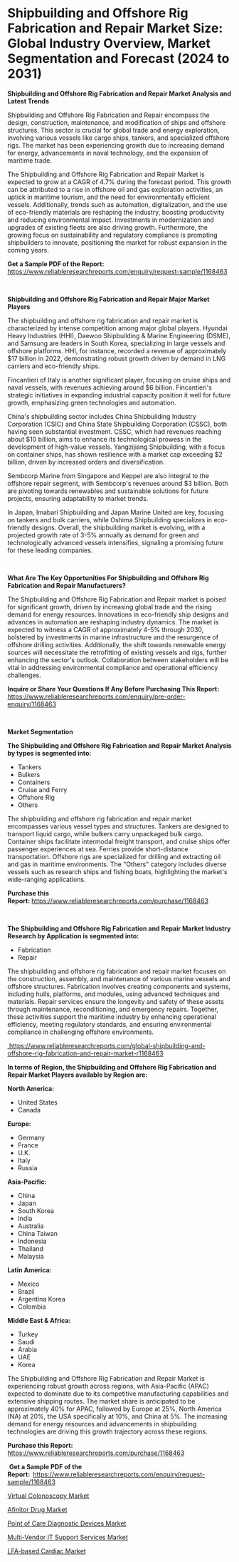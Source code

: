<p><h1>Shipbuilding and Offshore Rig Fabrication and Repair Market Size: Global Industry Overview, Market Segmentation and Forecast (2024 to 2031)</h1></p><p><strong>Shipbuilding and Offshore Rig Fabrication and Repair Market Analysis and Latest Trends</strong></p>
<p><p>Shipbuilding and Offshore Rig Fabrication and Repair encompass the design, construction, maintenance, and modification of ships and offshore structures. This sector is crucial for global trade and energy exploration, involving various vessels like cargo ships, tankers, and specialized offshore rigs. The market has been experiencing growth due to increasing demand for energy, advancements in naval technology, and the expansion of maritime trade.</p><p>The Shipbuilding and Offshore Rig Fabrication and Repair Market is expected to grow at a CAGR of 4.7% during the forecast period. This growth can be attributed to a rise in offshore oil and gas exploration activities, an uptick in maritime tourism, and the need for environmentally efficient vessels. Additionally, trends such as automation, digitalization, and the use of eco-friendly materials are reshaping the industry, boosting productivity and reducing environmental impact. Investments in modernization and upgrades of existing fleets are also driving growth. Furthermore, the growing focus on sustainability and regulatory compliance is prompting shipbuilders to innovate, positioning the market for robust expansion in the coming years.</p></p>
<p><strong>Get a Sample PDF of the Report:&nbsp;</strong> <a href="https://www.reliableresearchreports.com/enquiry/request-sample/1168463?utm_campaign=11&utm_medium=2&utm_source=Github&utm_content=ia&utm_term=30102024&utm_id=shipbuilding-and-offshore-rig-fabrication-and-repair">https://www.reliableresearchreports.com/enquiry/request-sample/1168463</a></p>
<p>&nbsp;</p>
<p><strong>Shipbuilding and Offshore Rig Fabrication and Repair Major Market Players</strong></p>
<p><p>The shipbuilding and offshore rig fabrication and repair market is characterized by intense competition among major global players. Hyundai Heavy Industries (HHI), Daewoo Shipbuilding & Marine Engineering (DSME), and Samsung are leaders in South Korea, specializing in large vessels and offshore platforms. HHI, for instance, recorded a revenue of approximately $17 billion in 2022, demonstrating robust growth driven by demand in LNG carriers and eco-friendly ships.</p><p>Fincantieri of Italy is another significant player, focusing on cruise ships and naval vessels, with revenues achieving around $6 billion. Fincantieri's strategic initiatives in expanding industrial capacity position it well for future growth, emphasizing green technologies and automation.</p><p>China's shipbuilding sector includes China Shipbuilding Industry Corporation (CSIC) and China State Shipbuilding Corporation (CSSC), both having seen substantial investment. CSSC, which had revenues reaching about $10 billion, aims to enhance its technological prowess in the development of high-value vessels. Yangzijiang Shipbuilding, with a focus on container ships, has shown resilience with a market cap exceeding $2 billion, driven by increased orders and diversification.</p><p>Sembcorp Marine from Singapore and Keppel are also integral to the offshore repair segment, with Sembcorp's revenues around $3 billion. Both are pivoting towards renewables and sustainable solutions for future projects, ensuring adaptability to market trends.</p><p>In Japan, Imabari Shipbuilding and Japan Marine United are key, focusing on tankers and bulk carriers, while Oshima Shipbuilding specializes in eco-friendly designs. Overall, the shipbuilding market is evolving, with a projected growth rate of 3-5% annually as demand for green and technologically advanced vessels intensifies, signaling a promising future for these leading companies.</p></p>
<p>&nbsp;</p>
<p><strong>What Are The Key Opportunities For Shipbuilding and Offshore Rig Fabrication and Repair Manufacturers?</strong></p>
<p><p>The Shipbuilding and Offshore Rig Fabrication and Repair market is poised for significant growth, driven by increasing global trade and the rising demand for energy resources. Innovations in eco-friendly ship designs and advances in automation are reshaping industry dynamics. The market is expected to witness a CAGR of approximately 4-5% through 2030, bolstered by investments in marine infrastructure and the resurgence of offshore drilling activities. Additionally, the shift towards renewable energy sources will necessitate the retrofitting of existing vessels and rigs, further enhancing the sector's outlook. Collaboration between stakeholders will be vital in addressing environmental compliance and operational efficiency challenges.</p></p>
<p><strong>Inquire or Share Your Questions If Any Before Purchasing This Report:</strong> <a href="https://www.reliableresearchreports.com/enquiry/pre-order-enquiry/1168463?utm_campaign=11&utm_medium=2&utm_source=Github&utm_content=ia&utm_term=30102024&utm_id=shipbuilding-and-offshore-rig-fabrication-and-repair">https://www.reliableresearchreports.com/enquiry/pre-order-enquiry/1168463</a></p>
<p>&nbsp;</p>
<p><strong>Market Segmentation</strong></p>
<p><strong>The Shipbuilding and Offshore Rig Fabrication and Repair Market Analysis by types is segmented into:</strong></p>
<p><ul><li>Tankers</li><li>Bulkers</li><li>Containers</li><li>Cruise and Ferry</li><li>Offshore Rig</li><li>Others</li></ul></p>
<p><p>The shipbuilding and offshore rig fabrication and repair market encompasses various vessel types and structures. Tankers are designed to transport liquid cargo, while bulkers carry unpackaged bulk cargo. Container ships facilitate intermodal freight transport, and cruise ships offer passenger experiences at sea. Ferries provide short-distance transportation. Offshore rigs are specialized for drilling and extracting oil and gas in maritime environments. The "Others" category includes diverse vessels such as research ships and fishing boats, highlighting the market's wide-ranging applications.</p></p>
<p><strong>Purchase this Report:&nbsp;</strong><a href="https://www.reliableresearchreports.com/purchase/1168463?utm_campaign=11&utm_medium=2&utm_source=Github&utm_content=ia&utm_term=30102024&utm_id=shipbuilding-and-offshore-rig-fabrication-and-repair">https://www.reliableresearchreports.com/purchase/1168463</a></p>
<p>&nbsp;</p>
<p><strong>The Shipbuilding and Offshore Rig Fabrication and Repair Market Industry Research by Application is segmented into:</strong></p>
<p><ul><li>Fabrication</li><li>Repair</li></ul></p>
<p><p>The shipbuilding and offshore rig fabrication and repair market focuses on the construction, assembly, and maintenance of various marine vessels and offshore structures. Fabrication involves creating components and systems, including hulls, platforms, and modules, using advanced techniques and materials. Repair services ensure the longevity and safety of these assets through maintenance, reconditioning, and emergency repairs. Together, these activities support the maritime industry by enhancing operational efficiency, meeting regulatory standards, and ensuring environmental compliance in challenging offshore environments.</p></p>
<p><a href="https://www.reliableresearchreports.com/global-shipbuilding-and-offshore-rig-fabrication-and-repair-market-r1168463?utm_campaign=11&utm_medium=2&utm_source=Github&utm_content=ia&utm_term=30102024&utm_id=shipbuilding-and-offshore-rig-fabrication-and-repair">&nbsp;https://www.reliableresearchreports.com/global-shipbuilding-and-offshore-rig-fabrication-and-repair-market-r1168463</a></p>
<p><strong>In terms of Region, the Shipbuilding and Offshore Rig Fabrication and Repair Market Players available by Region are:</strong></p>
<p>
    <p> <strong> North America: </strong>
        <ul>
            <li>United States</li>
            <li>Canada</li>
        </ul>
        </p> 
    <p> <strong> Europe: </strong>
        <ul>
            <li>Germany</li>
            <li>France</li>
            <li>U.K.</li>
            <li>Italy</li>
            <li>Russia</li>
        </ul>
        </p> 
    <p> <strong> Asia-Pacific: </strong>
        <ul>
            <li>China</li>
            <li>Japan</li>
            <li>South Korea</li>
            <li>India</li>
            <li>Australia</li>
            <li>China Taiwan</li>
            <li>Indonesia</li>
            <li>Thailand</li>
            <li>Malaysia</li>
        </ul>
        </p> 
    <p> <strong> Latin America: </strong>
        <ul>
            <li>Mexico</li>
            <li>Brazil</li>
            <li>Argentina Korea</li>
            <li>Colombia</li>
        </ul>
        </p> 
    <p> <strong> Middle East & Africa: </strong>
        <ul>
            <li>Turkey</li>
            <li>Saudi</li>
            <li>Arabia</li>
            <li>UAE</li>
            <li>Korea</li>
        </ul>
    </p>
    </p>
<p><p>The Shipbuilding and Offshore Rig Fabrication and Repair Market is experiencing robust growth across regions, with Asia-Pacific (APAC) expected to dominate due to its competitive manufacturing capabilities and extensive shipping routes. The market share is anticipated to be approximately 40% for APAC, followed by Europe at 25%, North America (NA) at 20%, the USA specifically at 10%, and China at 5%. The increasing demand for energy resources and advancements in shipbuilding technologies are driving this growth trajectory across these regions.</p></p>
<p><strong>Purchase this Report: </strong><a href="https://www.reliableresearchreports.com/purchase/1168463?utm_campaign=11&utm_medium=2&utm_source=Github&utm_content=ia&utm_term=30102024&utm_id=shipbuilding-and-offshore-rig-fabrication-and-repair">https://www.reliableresearchreports.com/purchase/1168463</a></p>
<p>&nbsp;<strong>Get a Sample PDF of the Report:&nbsp;&nbsp;</strong><a href="https://www.reliableresearchreports.com/enquiry/request-sample/1168463?utm_campaign=11&utm_medium=2&utm_source=Github&utm_content=ia&utm_term=30102024&utm_id=shipbuilding-and-offshore-rig-fabrication-and-repair">https://www.reliableresearchreports.com/enquiry/request-sample/1168463</a></p>
<p><strong></strong></p>
<p><p><a href="https://www.linkedin.com/pulse/analyzing-virtual-colonoscopy-market-dynamics-growth-drivers-ebnze?utm_campaign=11&utm_medium=2&utm_source=Github&utm_content=ia&utm_term=30102024&utm_id=shipbuilding-and-offshore-rig-fabrication-and-repair">Virtual Colonoscopy Market</a></p><p><a href="https://www.linkedin.com/pulse/global-afinitor-drug-market-analysis-key-trends-future-projections-ewdlf?utm_campaign=11&utm_medium=2&utm_source=Github&utm_content=ia&utm_term=30102024&utm_id=shipbuilding-and-offshore-rig-fabrication-and-repair">Afinitor Drug Market</a></p><p><a href="https://www.linkedin.com/pulse/global-perspectives-point-care-diagnostic-devices-market-epylf?utm_campaign=11&utm_medium=2&utm_source=Github&utm_content=ia&utm_term=30102024&utm_id=shipbuilding-and-offshore-rig-fabrication-and-repair">Point of Care Diagnostic Devices Market</a></p><p><a href="https://github.com/ellinutterosx5/Market-Research-Report-List-1/blob/main/multi-vendor-it-support-services-market.md?utm_campaign=11&utm_medium=2&utm_source=Github&utm_content=ia&utm_term=30102024&utm_id=shipbuilding-and-offshore-rig-fabrication-and-repair">Multi-Vendor IT Support Services Market</a></p><p><a href="https://github.com/ambertqocronceb/Market-Research-Report-List-1/blob/main/lfa-based-cardiac-market.md?utm_campaign=11&utm_medium=2&utm_source=Github&utm_content=ia&utm_term=30102024&utm_id=shipbuilding-and-offshore-rig-fabrication-and-repair">LFA-based Cardiac Market</a></p></p>